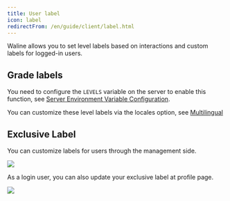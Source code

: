 ```yaml
---
title: User label
icon: label
redirectFrom: /en/guide/client/label.html
---
```


Waline allows you to set level labels based on interactions and custom labels for logged-in users.

## Grade labels

You need to configure the `LEVELS` variable on the server to enable this function, see [Server Environment Variable Configuration](../../reference/env.md#display).

You can customize these level labels via the locales option, see [Multilingual](./i18n.md#locale-option)

## Exclusive Label

You can customize labels for users through the management side.

![](../../../assets/label-admin-en.jpg)

As a login user, you can also update your exclusive label at profile page.

![](../../../assets/label-profile-en.jpg)
